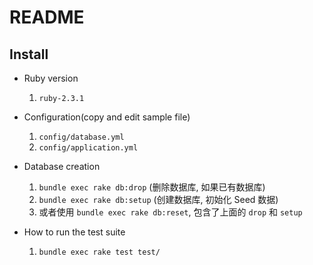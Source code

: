 # README

## Install

* Ruby version
   1. `ruby-2.3.1`

* Configuration(copy and edit sample file)
   1. `config/database.yml`
   2. `config/application.yml`

* Database creation
   1. `bundle exec rake db:drop`  (删除数据库, 如果已有数据库)
   1. `bundle exec rake db:setup` (创建数据库, 初始化 Seed 数据)
   1. 或者使用 `bundle exec rake db:reset`, 包含了上面的 `drop` 和 `setup`

* How to run the test suite
   1. `bundle exec rake test test/`
